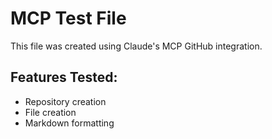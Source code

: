 # MCP Test File

This file was created using Claude's MCP GitHub integration.

## Features Tested:
- Repository creation
- File creation
- Markdown formatting